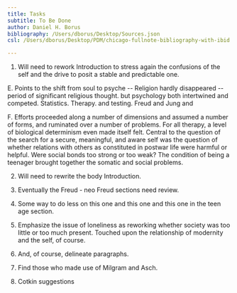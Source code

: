 ```yaml
---
title: Tasks
subtitle: To Be Done
author: Daniel H. Borus
bibliography: /Users/dborus/Desktop/Sources.json
csl: /Users/dborus/Desktop/PDM/chicago-fullnote-bibliography-with-ibid.csl

---
```



1. Will need to rework Introduction to stress again the confusions of the self and the drive to posit a stable and predictable one.




E. Points to the shift from soul to psyche -- Religion hardly disappeared -- period of significant religious thought. but psychology both intertwined and competed. Statistics. Therapy. and testing. Freud and Jung and 

F.  Efforts proceeded along a number of dimensions and assumed a number of forms, and ruminated over a number of problems. For all therapy, a level of biological determinism even made itself felt. Central to the question of the search for a secure, meaningful, and aware self was the question of whether relations with others as constituted in postwar life were harmful or helpful. Were social bonds too strong or too weak? The condition of being a teenager brought together the somatic and social problems.

2. Will need to rewrite the body Introduction.

3. Eventually the Freud - neo Freud sections need review.

4. Some way to do less on this one and this one and this one in the teen age section.

5. Emphasize the issue of loneliness as reworking whether society was too little or too much present. Touched upon the relationship of modernity and the self, of course.

6. And, of course, delineate paragraphs.

7. Find those who made use of Milgram and Asch.

8. Cotkin suggestions
